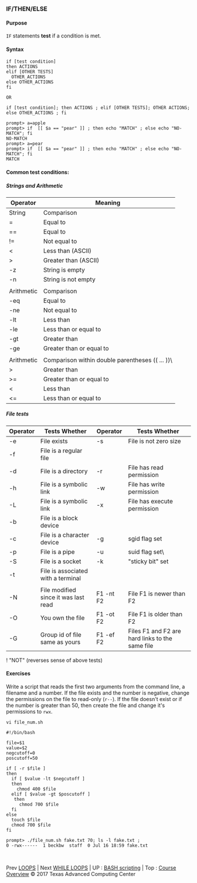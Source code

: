 
### IF/THEN/ELSE
#### Purpose
`IF` statements **test** if a condition is met.
#### Syntax
```
if [test condition]
then ACTIONS
elif [OTHER TESTS]
  OTHER_ACTIONS
else OTHER_ACTIONS
fi

OR

if [test condition]; then ACTIONS ; elif [OTHER TESTS]; OTHER ACTIONS; else OTHER_ACTIONS ; fi
```
```
prompt> a=apple
prompt> if  [[ $a == "pear" ]] ; then echo "MATCH" ; else echo "NO-MATCH"; fi
NO-MATCH
prompt> a=pear
prompt> if  [[ $a == "pear" ]] ; then echo "MATCH" ; else echo "NO-MATCH"; fi
MATCH
```
#### Common test conditions:
##### Strings and Arithmetic

|Operator|Meaning|
|--------|-------|
|String|Comparison|
|=|Equal to|
|==|Equal to|
|!=|Not equal to|
|\<|Less than (ASCII)|
|\>|Greater than (ASCII)|
|-z|String is empty|
|-n|String is not empty|
|||
|Arithmetic|Comparison|
|-eq|Equal to|
|-ne|Not equal to| 	
|-lt|Less than|
|-le|Less than or equal to| 	 	 
|-gt|Greater than|
|-ge|Greater than or equal to|	 	 
|||
|Arithmetic|Comparison	within double parentheses (( ... ))\	 	 	 
|>|Greater than| 	 	 
|>=|Greater than or equal to| 	 	 
|<|Less than|
|<=|Less than or equal to|	 	

##### File tests

|Operator|Tests Whether|Operator|Tests Whether|
|-|-|-|-|
|-e|File exists|-s|File is not zero size|
|-f|File is a regular file|||	 	 
|-d|File is a directory|-r|File has read permission|
|-h|File is a symbolic link|-w|File has write permission|
|-L|File is a symbolic link|-x|File has execute permission|
|-b|File is a block device|||
|-c|File is a character device|-g|sgid flag set|
|-p|File is a pipe|-u|suid flag set\
|-S|File is a socket|-k|"sticky bit" set|
|-t|File is associated with a terminal|||	 	 
|||||
|-N|File modified since it was last read|F1 -nt F2|File F1 is newer than F2|
|-O|You own the file|F1 -ot F2|File F1 is older than F2|
|-G|Group id of file same as yours|F1 -ef F2|Files F1 and F2 are hard links to the same file|

!	"NOT" (reverses sense of above tests)	 	 	 


#### Exercises
Write a script that reads the first two arguments from the command line, a filename and a number. If the file exists and the number is negative, change the permissions on the file to read-only (`r--`). If the file doesn't exist or if the number is greater than 50, then create the file and change it's permissions to `rwx`.

```
vi file_num.sh
```
```
#!/bin/bash

file=$1
value=$2
negcutoff=0
poscutoff=50

if [ -r $file ]
then
  if [ $value -lt $negcutoff ]
  then
    chmod 400 $file
  elif [ $value -gt $poscutoff ]
   then
     chmod 700 $file
  fi
else
  touch $file
  chmod 700 $file
fi
```
```
prompt> ./file_num.sh fake.txt 70; ls -l fake.txt ;
0 -rwx------  1 beckbw  staff  0 Jul 16 18:59 fake.txt
```

<br>

Prev [LOOPS](bash_02_01.md) | Next [WHILE LOOPS](bash_02_03.md) | UP : [BASH scripting](bash_scripting.md) | Top : [Course Overview](docs/index.md)
&copy; 2017 Texas Advanced Computing Center
